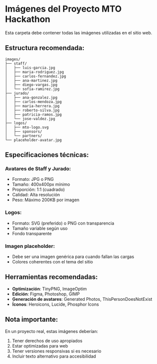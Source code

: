 # Imágenes del Proyecto MTO Hackathon

Esta carpeta debe contener todas las imágenes utilizadas en el sitio web.

## Estructura recomendada:

```
images/
├── staff/
│   ├── luis-garcia.jpg
│   ├── maria-rodriguez.jpg
│   ├── carlos-fernandez.jpg
│   ├── ana-martinez.jpg
│   ├── diego-vargas.jpg
│   └── sofia-ramirez.jpg
├── jurado/
│   ├── ana-gonzalez.jpg
│   ├── carlos-mendoza.jpg
│   ├── maria-herrera.jpg
│   ├── roberto-silva.jpg
│   ├── patricia-ramos.jpg
│   └── jose-valdez.jpg
├── logos/
│   ├── mto-logo.svg
│   ├── sponsors/
│   └── partners/
└── placeholder-avatar.jpg
```

## Especificaciones técnicas:

### Avatares de Staff y Jurado:
- Formato: JPG o PNG
- Tamaño: 400x400px mínimo
- Proporción: 1:1 (cuadrado)
- Calidad: Alta resolución
- Peso: Máximo 200KB por imagen

### Logos:
- Formato: SVG (preferido) o PNG con transparencia
- Tamaño variable según uso
- Fondo transparente

### Imagen placeholder:
- Debe ser una imagen genérica para cuando fallan las cargas
- Colores coherentes con el tema del sitio

## Herramientas recomendadas:

- **Optimización**: TinyPNG, ImageOptim
- **Edición**: Figma, Photoshop, GIMP
- **Generación de avatares**: Generated Photos, ThisPersonDoesNotExist
- **Íconos**: Heroicons, Lucide, Phosphor Icons

## Nota importante:

En un proyecto real, estas imágenes deberían:
1. Tener derechos de uso apropiados
2. Estar optimizadas para web
3. Tener versiones responsivas si es necesario
4. Incluir texto alternativo para accesibilidad
